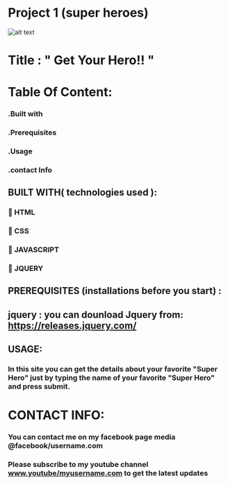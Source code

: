 # Project 1 (super heroes) 
![alt text](https://www.pinterest.com/DebbieR2310/super-heroes/)

# Title :                        " Get Your Hero!! "
# Table Of Content: 
### .Built with
### .Prerequisites
### .Usage
### .contact Info




## BUILT WITH( technologies used ):
### 🔘 HTML
### 🔘 CSS
### 🔘  JAVASCRIPT
### 🔘  JQUERY

## PREREQUISITES (installations before you start) :
## jquery : you can dounload Jquery from: https://releases.jquery.com/ 



## USAGE:
###   In this site you can get the details about your favorite "Super Hero" just by typing the name of your favorite "Super Hero" and press submit.  


# CONTACT INFO:

### You can contact me on my facebook page media @facebook/username.com
### Please subscribe to my youtube channel www.youtube/myusername.com to get the latest updates

